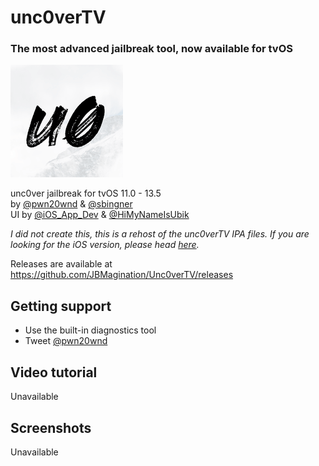 # unc0verTV
### The most advanced jailbreak tool, now available for tvOS
![unc0ver logo](https://github.com/pwn20wndstuff/Undecimus/raw/master/Undecimus/Assets.xcassets/AppIcon.appiconset/Icon-App-60x60%403x.png)

unc0ver jailbreak for tvOS 11.0 - 13.5<br/>
by [@pwn20wnd](https://twitter.com/Pwn20wnd) & [@sbingner](https://twitter.com/sbingner)<br/>
UI by [@iOS_App_Dev](https://twitter.com/iOS_App_Dev) & [@HiMyNameIsUbik](https://twitter.com/HiMyNameIsUbik)<br/>

*I did not create this, this is a rehost of the unc0verTV IPA files. If you are looking for the iOS version, please head [here](https://github.com/pwn20wndstuff/Undecimus).*

Releases are available at https://github.com/JBMagination/Unc0verTV/releases

## Getting support
* Use the built-in diagnostics tool
* Tweet [@pwn20wnd](https://twitter.com/Pwn20wnd)

## Video tutorial
Unavailable

## Screenshots
Unavailable
